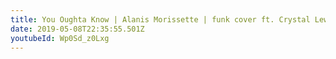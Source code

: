 ```yaml
---
title: You Oughta Know | Alanis Morissette | funk cover ft. Crystal Lewis
date: 2019-05-08T22:35:55.501Z
youtubeId: Wp0Sd_z0Lxg
---
```

